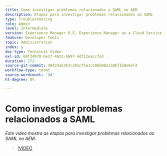 ```yaml
---
title: Como investigar problemas relacionados a SAML no AEM
description: Etapas para investigar problemas relacionados ao SAML
type: Troubleshooting
role: Admin
level: Intermediate
version: Experience Manager 6.5, Experience Manager as a Cloud Service
feature: Developer Tools
topic: Administration
index: y
doc-type: Technical Video
exl-id: 60f34070-be1f-4621-b697-4df12eaccfe3
duration: 172
source-git-commit: 48433a5367c281cf5a1c106b08a1306f1b0e8ef4
workflow-type: tm+mt
source-wordcount: '34'
ht-degree: 0%

---
```


# Como investigar problemas relacionados a SAML

*Este vídeo mostra as etapas para investigar problemas relacionados ao SAML no AEM.*

>[!VIDEO](https://video.tv.adobe.com/v/3418303?quality=12&learn=on&captions=por_br)
